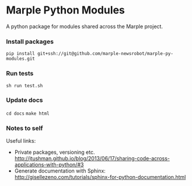 # Marple Python Modules

A python package for modules shared across the Marple project.


### Install packages

`pip install git+ssh://git@github.com/marple-newsrobot/marple-py-modules.git`

### Run tests

`sh run test.sh`

### Update docs

`cd docs`
`make html`

### Notes to self

Useful links:

- Private packages, versioning etc. http://jtushman.github.io/blog/2013/06/17/sharing-code-across-applications-with-python/#3
- Generate documentation with Sphinx: http://gisellezeno.com/tutorials/sphinx-for-python-documentation.html

